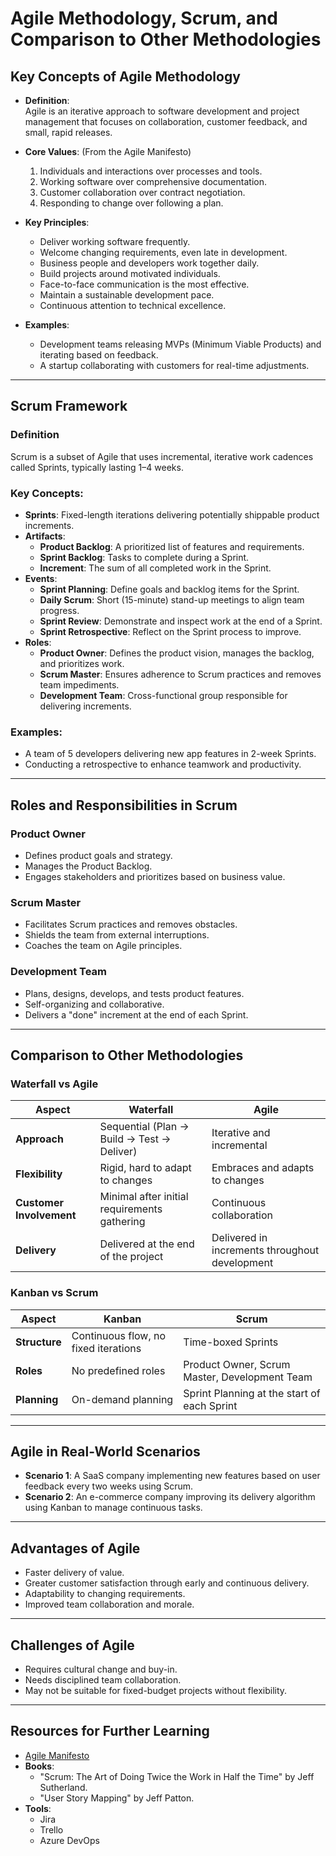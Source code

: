 # Agile Methodology, Scrum, and Comparison to Other Methodologies

## **Key Concepts of Agile Methodology**

- **Definition**:  
  Agile is an iterative approach to software development and project management that focuses on collaboration, customer feedback, and small, rapid releases.

- **Core Values**: (From the Agile Manifesto)
  1. Individuals and interactions over processes and tools.
  2. Working software over comprehensive documentation.
  3. Customer collaboration over contract negotiation.
  4. Responding to change over following a plan.

- **Key Principles**:
  - Deliver working software frequently.
  - Welcome changing requirements, even late in development.
  - Business people and developers work together daily.
  - Build projects around motivated individuals.
  - Face-to-face communication is the most effective.
  - Maintain a sustainable development pace.
  - Continuous attention to technical excellence.

- **Examples**:  
  - Development teams releasing MVPs (Minimum Viable Products) and iterating based on feedback.
  - A startup collaborating with customers for real-time adjustments.

---

## **Scrum Framework**

### **Definition**
Scrum is a subset of Agile that uses incremental, iterative work cadences called Sprints, typically lasting 1–4 weeks.

### **Key Concepts**:
- **Sprints**: Fixed-length iterations delivering potentially shippable product increments.
- **Artifacts**:
  - **Product Backlog**: A prioritized list of features and requirements.
  - **Sprint Backlog**: Tasks to complete during a Sprint.
  - **Increment**: The sum of all completed work in the Sprint.
- **Events**:
  - **Sprint Planning**: Define goals and backlog items for the Sprint.
  - **Daily Scrum**: Short (15-minute) stand-up meetings to align team progress.
  - **Sprint Review**: Demonstrate and inspect work at the end of a Sprint.
  - **Sprint Retrospective**: Reflect on the Sprint process to improve.
- **Roles**:
  - **Product Owner**: Defines the product vision, manages the backlog, and prioritizes work.
  - **Scrum Master**: Ensures adherence to Scrum practices and removes team impediments.
  - **Development Team**: Cross-functional group responsible for delivering increments.

### **Examples**:
- A team of 5 developers delivering new app features in 2-week Sprints.
- Conducting a retrospective to enhance teamwork and productivity.

---

## **Roles and Responsibilities in Scrum**

### **Product Owner**
- Defines product goals and strategy.
- Manages the Product Backlog.
- Engages stakeholders and prioritizes based on business value.

### **Scrum Master**
- Facilitates Scrum practices and removes obstacles.
- Shields the team from external interruptions.
- Coaches the team on Agile principles.

### **Development Team**
- Plans, designs, develops, and tests product features.
- Self-organizing and collaborative.
- Delivers a "done" increment at the end of each Sprint.

---

## **Comparison to Other Methodologies**

### **Waterfall vs Agile**
| **Aspect**          | **Waterfall**                                     | **Agile**                                         |
|----------------------|--------------------------------------------------|--------------------------------------------------|
| **Approach**         | Sequential (Plan → Build → Test → Deliver)       | Iterative and incremental                        |
| **Flexibility**      | Rigid, hard to adapt to changes                  | Embraces and adapts to changes                   |
| **Customer Involvement** | Minimal after initial requirements gathering     | Continuous collaboration                         |
| **Delivery**         | Delivered at the end of the project              | Delivered in increments throughout development   |

### **Kanban vs Scrum**
| **Aspect**           | **Kanban**                                       | **Scrum**                                        |
|----------------------|--------------------------------------------------|--------------------------------------------------|
| **Structure**        | Continuous flow, no fixed iterations             | Time-boxed Sprints                               |
| **Roles**            | No predefined roles                              | Product Owner, Scrum Master, Development Team    |
| **Planning**         | On-demand planning                               | Sprint Planning at the start of each Sprint      |

---

## **Agile in Real-World Scenarios**

- **Scenario 1**: A SaaS company implementing new features based on user feedback every two weeks using Scrum.
- **Scenario 2**: An e-commerce company improving its delivery algorithm using Kanban to manage continuous tasks.

---

## **Advantages of Agile**

- Faster delivery of value.
- Greater customer satisfaction through early and continuous delivery.
- Adaptability to changing requirements.
- Improved team collaboration and morale.

---

## **Challenges of Agile**

- Requires cultural change and buy-in.
- Needs disciplined team collaboration.
- May not be suitable for fixed-budget projects without flexibility.

---

## **Resources for Further Learning**

- [Agile Manifesto](https://agilemanifesto.org/)
- **Books**:
  - "Scrum: The Art of Doing Twice the Work in Half the Time" by Jeff Sutherland.
  - "User Story Mapping" by Jeff Patton.
- **Tools**:
  - Jira
  - Trello
  - Azure DevOps
